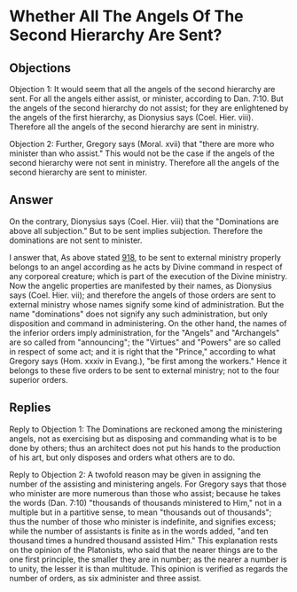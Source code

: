 # Whether All The Angels Of The Second Hierarchy Are Sent?

## Objections

Objection 1: It would seem that all the angels of the second hierarchy are sent. For all the angels either assist, or minister, according to Dan. 7:10. But the angels of the second hierarchy do not assist; for they are enlightened by the angels of the first hierarchy, as Dionysius says (Coel. Hier. viii). Therefore all the angels of the second hierarchy are sent in ministry.

Objection 2: Further, Gregory says (Moral. xvii) that "there are more who minister than who assist." This would not be the case if the angels of the second hierarchy were not sent in ministry. Therefore all the angels of the second hierarchy are sent to minister.

## Answer

On the contrary, Dionysius says (Coel. Hier. viii) that the "Dominations are above all subjection." But to be sent implies subjection. Therefore the dominations are not sent to minister.

I answer that, As above stated [918](A[1]), to be sent to external ministry properly belongs to an angel according as he acts by Divine command in respect of any corporeal creature; which is part of the execution of the Divine ministry. Now the angelic properties are manifested by their names, as Dionysius says (Coel. Hier. vii); and therefore the angels of those orders are sent to external ministry whose names signify some kind of administration. But the name "dominations" does not signify any such administration, but only disposition and command in administering. On the other hand, the names of the inferior orders imply administration, for the "Angels" and "Archangels" are so called from "announcing"; the "Virtues" and "Powers" are so called in respect of some act; and it is right that the "Prince," according to what Gregory says (Hom. xxxiv in Evang.), "be first among the workers." Hence it belongs to these five orders to be sent to external ministry; not to the four superior orders.

## Replies

Reply to Objection 1: The Dominations are reckoned among the ministering angels, not as exercising but as disposing and commanding what is to be done by others; thus an architect does not put his hands to the production of his art, but only disposes and orders what others are to do.

Reply to Objection 2: A twofold reason may be given in assigning the number of the assisting and ministering angels. For Gregory says that those who minister are more numerous than those who assist; because he takes the words (Dan. 7:10) "thousands of thousands ministered to Him," not in a multiple but in a partitive sense, to mean "thousands out of thousands"; thus the number of those who minister is indefinite, and signifies excess; while the number of assistants is finite as in the words added, "and ten thousand times a hundred thousand assisted Him." This explanation rests on the opinion of the Platonists, who said that the nearer things are to the one first principle, the smaller they are in number; as the nearer a number is to unity, the lesser it is than multitude. This opinion is verified as regards the number of orders, as six administer and three assist.